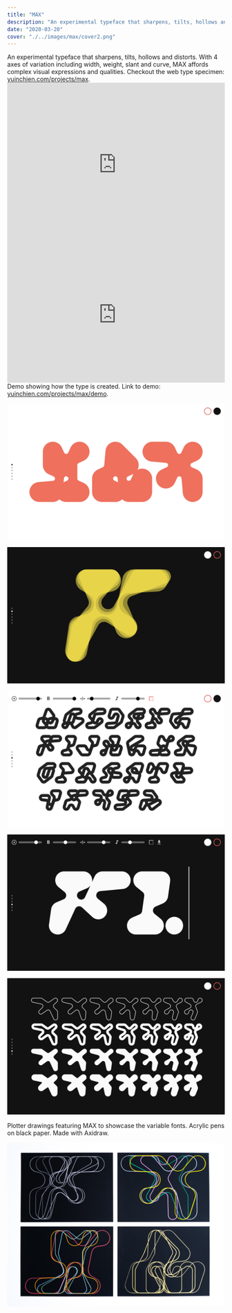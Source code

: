 ```yaml
---
title: "MAX"
description: "An experimental typeface that sharpens, tilts, hollows and distorts"
date: "2020-03-20"
cover: "./../images/max/cover2.png"
---
```


<div class="text">An experimental typeface that sharpens, tilts, hollows and distorts. With 4 axes of variation including width, weight, slant and curve, MAX affords complex visual expressions and qualities. Checkout the web type specimen: <a href="https://yuinchien.com/projects/max" target="_blank">yuinchien.com/projects/max</a>.</div>

<div class="video"><div style="padding:75% 0 0 0;position:relative;"><iframe src="https://player.vimeo.com/video/405615934?title=0&byline=0&portrait=0" style="position:absolute;top:0;left:0;width:100%;height:100%;" frameborder="0" allow="autoplay; fullscreen" allowfullscreen></iframe></div><script src="https://player.vimeo.com/api/player.js"></script>
</div>

<div class="video"><div style="padding:62.5% 0 0 0;position:relative;"><iframe src="https://player.vimeo.com/video/408217446?title=0&byline=0&portrait=0" style="position:absolute;top:0;left:0;width:100%;height:100%;" frameborder="0" allow="autoplay; fullscreen" allowfullscreen></iframe></div><script src="https://player.vimeo.com/api/player.js"></script></div>

<div class="text">Demo showing how the type is created. Link to demo: <a href="https://yuinchien.com/projects/max/demo" target="_blank">yuinchien.com/projects/max/demo</a>.</div>

![MAX](./../images/max/010.png)

![MAX](./../images/max/011.png)

![MAX](./../images/max/012.png)

![MAX](./../images/max/013.png)

![MAX](./../images/max/014.png)

<div class="text">
Plotter drawings featuring MAX to showcase the variable fonts. Acrylic pens on black paper. Made with Axidraw.
</div>

![MAX](./../images/max/401.jpg)
